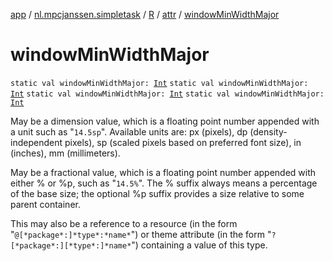 [app](../../../index.md) / [nl.mpcjanssen.simpletask](../../index.md) / [R](../index.md) / [attr](index.md) / [windowMinWidthMajor](.)

# windowMinWidthMajor

`static val windowMinWidthMajor: `[`Int`](https://kotlinlang.org/api/latest/jvm/stdlib/kotlin/-int/index.html)
`static val windowMinWidthMajor: `[`Int`](https://kotlinlang.org/api/latest/jvm/stdlib/kotlin/-int/index.html)
`static val windowMinWidthMajor: `[`Int`](https://kotlinlang.org/api/latest/jvm/stdlib/kotlin/-int/index.html)
`static val windowMinWidthMajor: `[`Int`](https://kotlinlang.org/api/latest/jvm/stdlib/kotlin/-int/index.html)

May be a dimension value, which is a floating point number appended with a unit such as "`14.5sp`". Available units are: px (pixels), dp (density-independent pixels), sp (scaled pixels based on preferred font size), in (inches), mm (millimeters).

May be a fractional value, which is a floating point number appended with either % or %p, such as "`14.5%`". The % suffix always means a percentage of the base size; the optional %p suffix provides a size relative to some parent container.

This may also be a reference to a resource (in the form "`@[*package*:]*type*:*name*`") or theme attribute (in the form "`?[*package*:][*type*:]*name*`") containing a value of this type.


